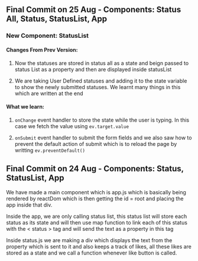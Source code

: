 ## Final Commit on 25 Aug - Components: Status All, Status, StatusList, App
### New Component: StatusList
#### Changes From Prev Version: 
1) Now the statuses are stored in status all as a state and beign passed to status List as a property and then are displayed inside statusList

2) We are taking User Defined statuses and adding it to the state variable to show the newly submitted statuses. We learnt many things in this which are written at the end

#### What we learn:

1) ``` onChange ``` event handler to store the state while the user is typing. In this case we fetch the value using ``` ev.target.value ```

2) ``` onSubmit ``` event handler to submit the form fields and we also saw how to prevent the default action of submit which is to reload the page by writting ``` ev.preventDefault() ```





## Final Commit on 24 Aug - Components: Status, StatusList, App
We have made a main component which is app.js
which is basically being rendered by reactDom which is then getting the id = root and placing the app inside that div.

Inside the app, we are only calling status list, this status list will store each status as its state and will then use map function to link each of this status with the < status > tag and will send the text as a property in this tag

Inside status.js we are making a div which displays the text from the property which is sent to it and also keeps a track of likes, all these likes are stored as a state and we call a function whenever like button is called.

